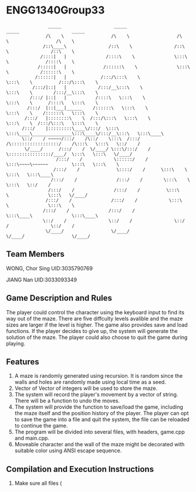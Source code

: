 # ENGG1340Group33

                    _____                    _____                    _____                    _____          
                   /\    \                  /\    \                  /\    \                  /\    \         
                  /::\____\                /::\    \                /::\    \                /::\    \        
                 /::::|   |               /::::\    \               \:::\    \              /::::\    \       
                /:::::|   |              /::::::\    \               \:::\    \            /::::::\    \      
               /::::::|   |             /:::/\:::\    \               \:::\    \          /:::/\:::\    \     
              /:::/|::|   |            /:::/__\:::\    \               \:::\    \        /:::/__\:::\    \    
             /:::/ |::|   |           /::::\   \:::\    \               \:::\    \      /::::\   \:::\    \   
            /:::/  |::|___|______    /::::::\   \:::\    \               \:::\    \    /::::::\   \:::\    \  
           /:::/   |::::::::\    \  /:::/\:::\   \:::\    \               \:::\    \  /:::/\:::\   \:::\    \ 
          /:::/    |:::::::::\____\/:::/  \:::\   \:::\____\_______________\:::\____\/:::/__\:::\   \:::\____\
          \::/    / ~~~~~/:::/    /\::/    \:::\  /:::/    /\::::::::::::::::::/    /\:::\   \:::\   \::/    /
           \/____/      /:::/    /  \/____/ \:::\/:::/    /  \::::::::::::::::/____/  \:::\   \:::\   \/____/ 
                       /:::/    /            \::::::/    /    \:::\~~~~\~~~~~~         \:::\   \:::\    \     
                      /:::/    /              \::::/    /      \:::\    \               \:::\   \:::\____\    
                     /:::/    /               /:::/    /        \:::\    \               \:::\   \::/    /    
                    /:::/    /               /:::/    /          \:::\    \               \:::\   \/____/     
                   /:::/    /               /:::/    /            \:::\    \               \:::\    \         
                  /:::/    /               /:::/    /              \:::\____\               \:::\____\        
                  \::/    /                \::/    /                \::/    /                \::/    /        
                   \/____/                  \/____/                  \/____/                  \/____/         


## Team Members

WONG, Chor Sing UID:3035790769

JIANG Nan UID:3033093349

## Game Description and Rules

 The player could control the character using the keyboard input to find its way out of the maze. There are five diffculty levels avalible and the maze sizes are larger if the level is higher. The game also provides save and load functions. If the player decides to give up, the system will generate the solution of the maze. The player could also choose to quit the game during playing.

## Features

1. A maze is randomly generated using recursion. It is random since the walls and holes are randomly made using local time as a seed.
2. Vector of Vector of integers will be used to store the maze.
3. The system will record the player's movement by a vector of string. There will be a function to undo the moves.
4. The system will provide the function to save/load the game, including the maze itself and the position history of the player. The player can opt to save the game into a file and quit the system, the file can be reloaded to continue the game.
5. The program will be divided into several files, with headers, game.cpp and main.cpp.
6. Moveable character and the wall of the maze might be decorated with suitable color using ANSI escape sequence. 

## Compilation and Execution Instructions

1. Make sure all files (
